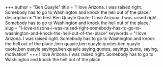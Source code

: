 +++
author = "Ben Quayle"
title = "I love Arizona. I was raised right. Somebody has to go to Washington and knock the hell out of the place."
description = "the best Ben Quayle Quote: I love Arizona. I was raised right. Somebody has to go to Washington and knock the hell out of the place."
slug = "i-love-arizona-i-was-raised-right-somebody-has-to-go-to-washington-and-knock-the-hell-out-of-the-place"
keywords = "I love Arizona. I was raised right. Somebody has to go to Washington and knock the hell out of the place.,ben quayle,ben quayle quotes,ben quayle quote,ben quayle sayings,ben quayle saying,quotes, sayings,quote, saying, motivation"
+++
I love Arizona. I was raised right. Somebody has to go to Washington and knock the hell out of the place.

